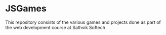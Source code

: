 # JSGames
This repository consists of the various games and projects done as part of the web development course at Sathvik Softech
